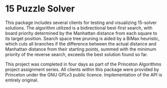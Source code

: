 # 15 Puzzle Solver

This package includes several clients for testing and visualizing 15-solver solutions.
The algorithm utilized is a bidirectional best-first search, with board priority
determined by the Manhattan distance from each square to its target position.
Search space tree pruning is aided by a BiMax heuristic, which cuts all branches
if the difference between the actual distance and Manhattan distance from their
starting points, summed with the minimum priority of the reverse search, exceeds
the best solution found so far.
  
This project was completed in four days as part of the Princeton Algorithms
project assignment series. All clients within this package were provided
by Princeton under the GNU GPLv3 public licence. Implementation of the
API is entirely original.
